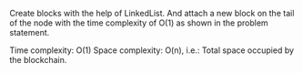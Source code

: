 Create blocks with the help of LinkedList. And attach a new block on the tail of the node with the time complexity of O(1) as shown in the problem statement.

Time complexity: O(1)
Space complexity: O(n), i.e.: Total space occupied by the blockchain.